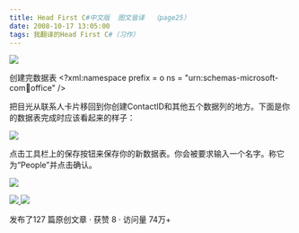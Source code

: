 ```yaml
---
title: Head First C#中文版  图文皆译  （page25）
date: 2008-10-17 13:05:00
tags: 我翻译的Head First C#（习作）
---
```

![](https://p-blog.csdn.net/images/p_blog_csdn_net/cuipengfei1/EntryImages/20081017/%E6%88%AA%E5%9B%BE00.jpg)

创建完数据表  <?xml:namespace prefix = o ns = "urn:schemas-microsoft-
com:office:office" />

把目光从联系人卡片移回到你创建ContactID和其他五个数据列的地方。下面是你的数据表完成时应该看起来的样子：

![](https://p-blog.csdn.net/images/p_blog_csdn_net/cuipengfei1/EntryImages/20081017/%E6%88%AA%E5%9B%BE01.jpg)

点击工具栏上的保存按钮来保存你的新数据表。你会被要求输入一个名字。称它为“People”并点击确认。

![](https://p-blog.csdn.net/images/p_blog_csdn_net/cuipengfei1/EntryImages/20081017/%E6%88%AA%E5%9B%BE02.jpg)



[ ![](https://profile.csdnimg.cn/5/2/5/3_cuipengfei1)
![](https://g.csdnimg.cn/static/user-reg-year/1x/11.png)
](https://blog.csdn.net/cuipengfei1)



发布了127 篇原创文章  ·  获赞 8  ·  访问量 74万+

